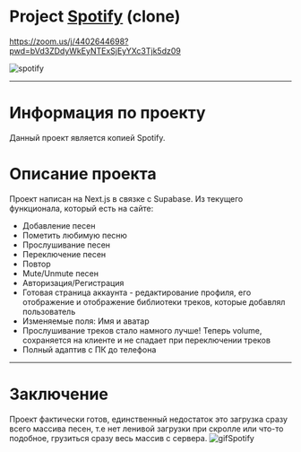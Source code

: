 # Project [Spotify](https://spotify-two-murex.vercel.app/) (clone)
https://zoom.us/j/4402644698?pwd=bVd3ZDdyWkEyNTExSjEyYXc3Tjk5dz09

![spotify](https://www.iguides.ru/upload/medialibrary/d65/d65a366ca215feefc9150656ac09f285.jpg)
___
# Информация по проекту
Данный проект является копией Spotify. 
# Описание проекта
Проект написан на Next.js в связке с Supabase. Из текущего функционала, который есть на сайте:
+ Добавление песен
+ Пометить любимую песню
+ Прослушивание песен
+ Переключение песен
+ Повтор
+ Mute/Unmute песен
+ Авторизация/Регистрация
+ Готовая страница аккаунта - редактирование профиля, его отображение и отображение библиотеки треков, которые добавлял пользователь
+ Изменяемые поля: Имя и аватар
+ Прослушивание треков стало намного лучше! Теперь volume, сохраняется на клиенте и не спадает при переключении треков
+ Полный адаптив с ПК до телефона
___
# Заключение
Проект фактически готов, единственный недостаток это загрузка сразу всего массива песен, т.е нет ленивой загрузки при скролле или что-то подобное, грузиться сразу весь массив с сервера.
<img src="https://media.tenor.com/bkMqUNnK3QEAAAAC/spotify-taiga.gif" alt="gifSpotify">
